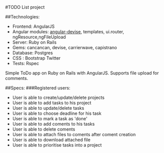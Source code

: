#TODO List project

##Technologies:

* Frontend:                     AngularJS
* Angular modules:              [angular-devise](https://github.com/cloudspace/angular_devise), templates, ui.router, ngResource,ngFileUpload
* Server:                       Ruby on Rails 
* Gems:                         cancancan, devise, carrierwave, capistrano  
* Database:                     Postgres
* CSS :                         Bootstrap Twitter
* Tests:                        Rspec


Simple ToDo app on Ruby on Rails with AngularJS. Supports file upload for comments.

##Specs:
###Registered users:
​
 * User is able to create/update/delete projects 
 * User is able to add tasks to his project 
 * User is able to update/delete tasks 
 * User is able to choose deadline for his task 
 * User is able to mark a task as 'done' 
 * User is able to add coments to his tasks 
 * User is able to delete coments 
 * User is able to attach files to coments after coment creation
 * User is able to download attached file 
 * User is able to prioritise tasks into a project 
